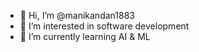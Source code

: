 - 👋 Hi, I’m @manikandan1883
- 👀 I’m interested in software development
- 🌱 I’m currently learning AI & ML

